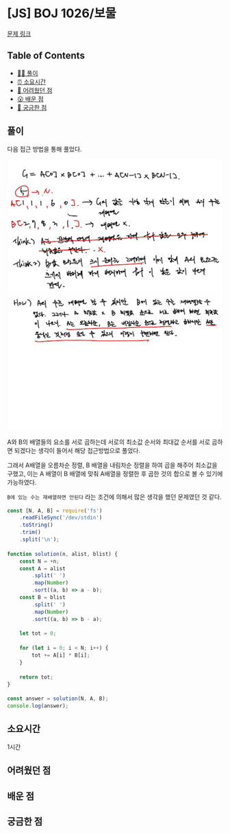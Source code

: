 <!-- 제목으로 다음과 같은 내용으로 작성해주세요 ! -->
<!-- 📚 언어 : e.g. Javascript -> [JS], Python -> [Python]  -->
<!-- 📕 백준 : BOJ 문제번호/문제제목 e.g. BOJ 2577/숫자의 개수 -->
<!-- 📗 프로그래머스 : PRO 문제번호/문제제목 e.g. PRO 120812/최빈값 구하기 -->
<!-- 💁🏻 백준허브를 사용하시면 프로그래머스의 문제번호도 확인하실 수 있습니다 -->

# [JS] BOJ 1026/보물

<!-- 아래에 # 을 지우고 문제 링크를 입력해주세요 ! -->

[문제 링크](https://www.acmicpc.net/problem/1026)

## Table of Contents

-   [✍🏻 풀이](#풀이)
-   [⏰ 소요시간](#소요시간)
-   [🫠 어려웠던 점](#어려웠던-점)
-   [😮 배운 점](#배운-점)
-   [🤔 궁금한 점](#궁금한-점)

## 풀이

<!-- ```옆에 사용하는 언어를 기입하세요 e.g. javascript, python -->

다음 접근 방법을 통해 풀었다.

<img src="./src/1026js(1).jpg" style="width:600px" />
<img src="./src/1026js(2).jpg" style="width:600px" />

A와 B의 배열들의 요소를 서로 곱하는데 서로의 최소값 순서와 최대값 순서를 서로 곱하면 되겠다는 생각이 들어서 해당 접근방법으로 풀었다.

그래서 A배열을 오름차순 정렬, B 배열을 내림차순 정렬을 하여 곱을 해주어 최소값을 구했고, 이는 A 배열이 B 배열에 맞춰 A배열을 정렬한 후 곱한 것의 합으로 볼 수 있기에 가능하였다.

`B에 있는 수는 재배열하면 안된다` 라는 조건에 의해서 많은 생각을 했던 문제였던 것 같다.

```javascript
const [N, A, B] = require('fs')
    .readFileSync('/dev/stdin')
    .toString()
    .trim()
    .split('\n');

function solution(n, alist, blist) {
    const N = +n;
    const A = alist
        .split(' ')
        .map(Number)
        .sort((a, b) => a - b);
    const B = blist
        .split(' ')
        .map(Number)
        .sort((a, b) => b - a);

    let tot = 0;

    for (let i = 0; i < N; i++) {
        tot += A[i] * B[i];
    }

    return tot;
}

const answer = solution(N, A, B);
console.log(answer);
```

## 소요시간

1시간

## 어려웠던 점

## 배운 점

## 궁금한 점
